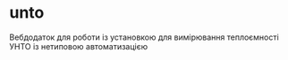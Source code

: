 # unto
Вебдодаток для роботи із установкою для вимірювання теплоємності УНТО із нетиповою автоматизацією
